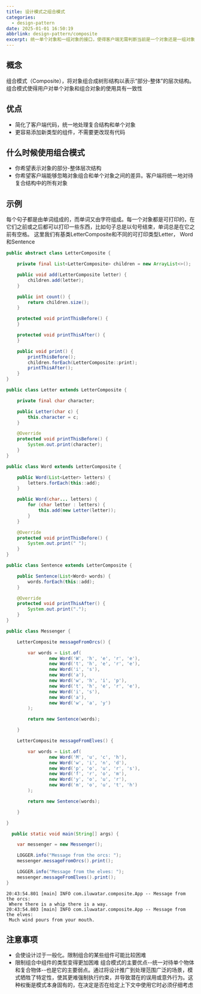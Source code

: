 ```yaml
---
title: 设计模式之组合模式
categories:
  - design-pattern
date: 2025-01-01 16:50:19
abbrlink: design-pattern/composite
excerpt: 统一单个对象和一组对象的接口，使得客户端无需判断当前是一个对象还是一组对象
---
```

## 概念
组合模式（Composite），将对象组合成树形结构以表示“部分-整体”的层次结构。组合模式使得用户对单个对象和组合对象的使用具有一致性

## 优点
- 简化了客户端代码，统一地处理复合结构和单个对象
- 更容易添加新类型的组件，不需要更改现有代码

## 什么时候使用组合模式
- 你希望表示对象的部分-整体层次结构
- 你希望客户端能够忽略对象组合和单个对象之间的差异。客户端将统一地对待复合结构中的所有对象

## 示例
每个句子都是由单词组成的，而单词又由字符组成。每一个对象都是可打印的，在它们之前或之后都可以打印一些东西，比如句子总是以句号结束，单词总是在它之前有空格。 这里我们有基类LetterComposite和不同的可打印类型Letter， Word和Sentence
```java
public abstract class LetterComposite {

    private final List<LetterComposite> children = new ArrayList<>();

    public void add(LetterComposite letter) {
        children.add(letter);
    }

    public int count() {
        return children.size();
    }

    protected void printThisBefore() {
    }

    protected void printThisAfter() {
    }

    public void print() {
        printThisBefore();
        children.forEach(LetterComposite::print);
        printThisAfter();
    }
}

public class Letter extends LetterComposite {

    private final char character;

    public Letter(char c) {
        this.character = c;
    }

    @Override
    protected void printThisBefore() {
        System.out.print(character);
    }
}

public class Word extends LetterComposite {

    public Word(List<Letter> letters) {
        letters.forEach(this::add);
    }

    public Word(char... letters) {
        for (char letter : letters) {
            this.add(new Letter(letter));
        }
    }

    @Override
    protected void printThisBefore() {
        System.out.print(" ");
    }
}

public class Sentence extends LetterComposite {

    public Sentence(List<Word> words) {
        words.forEach(this::add);
    }

    @Override
    protected void printThisAfter() {
        System.out.print(".");
    }
}
```
```java
public class Messenger {

    LetterComposite messageFromOrcs() {

        var words = List.of(
                new Word('W', 'h', 'e', 'r', 'e'),
                new Word('t', 'h', 'e', 'r', 'e'),
                new Word('i', 's'),
                new Word('a'),
                new Word('w', 'h', 'i', 'p'),
                new Word('t', 'h', 'e', 'r', 'e'),
                new Word('i', 's'),
                new Word('a'),
                new Word('w', 'a', 'y')
        );

        return new Sentence(words);

    }

    LetterComposite messageFromElves() {

        var words = List.of(
                new Word('M', 'u', 'c', 'h'),
                new Word('w', 'i', 'n', 'd'),
                new Word('p', 'o', 'u', 'r', 's'),
                new Word('f', 'r', 'o', 'm'),
                new Word('y', 'o', 'u', 'r'),
                new Word('m', 'o', 'u', 't', 'h')
        );

        return new Sentence(words);

    }

}
```
```java
  public static void main(String[] args) {

    var messenger = new Messenger();

    LOGGER.info("Message from the orcs: ");
    messenger.messageFromOrcs().print();

    LOGGER.info("Message from the elves: ");
    messenger.messageFromElves().print();
}
```
```text
20:43:54.801 [main] INFO com.iluwatar.composite.App -- Message from the orcs: 
 Where there is a whip there is a way.
20:43:54.803 [main] INFO com.iluwatar.composite.App -- Message from the elves: 
 Much wind pours from your mouth.
```
## 注意事项
- 会使设计过于一般化。限制组合的某些组件可能比较困难
- 限制组合中组件的类型变得更加困难
组合模式的主要优点--统一对待单个物体和复合物体--也是它的主要弱点。通过将设计推广到处理范围广泛的场景，模式牺牲了特定性，使其更难强制执行约束，并导致潜在的误用或意外行为。这种权衡是模式本身固有的，在决定是否在给定上下文中使用它时必须仔细考虑